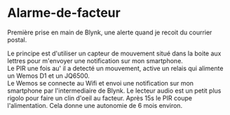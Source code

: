 # Alarme-de-facteur
Première prise en main de Blynk, une alerte quand je recoit du courrier postal.

Le principe est d'utiliser un capteur de mouvement situé dans la boite aux lettres pour m'envoyer une notification sur mon smartphone.  
Le PIR  une fois au' il a detecté un mouvement, active un relais qui alimente un Wemos D1 et un JQ6500.  
Le Wemos se connecte au Wifi et envoi une notification sur mon smartphone par l'intermediaire de Blynk.
Le lecteur audio est un petit plus rigolo pour faire un clin d'oeil au facteur.
Après 15s le PIR coupe l'alimentation. Cela donne une autonomie de 6 mois environ.

